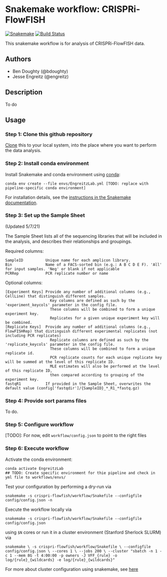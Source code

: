 # Snakemake workflow: CRISPRi-FlowFISH

[![Snakemake](https://img.shields.io/badge/snakemake-≥5.5.0-brightgreen.svg)](https://snakemake.bitbucket.io)
[![Build Status](https://travis-ci.org/snakemake-workflows/{{cookiecutter.repo_name}}.svg?branch=master)](https://travis-ci.org/snakemake-workflows/{{cookiecutter.repo_name}})

This snakemake workflow is for analysis of CRISPRi-FlowFISH data.


## Authors

* Ben Doughty (@bdoughty)
* Jesse Engreitz (@engreitz)

## Description

To do

## Usage

### Step 1: Clone this github repository

[Clone](https://help.github.com/en/articles/cloning-a-repository) this to your local system, into the place where you want to perform the data analysis.

### Step 2: Install conda environment

Install Snakemake and conda environment using [conda](https://conda.io/projects/conda/en/latest/user-guide/install/index.html):

    conda env create --file envs/EngreitzLab.yml [TODO: replace with pipeline-specific conda environment]

For installation details, see the [instructions in the Snakemake documentation](https://snakemake.readthedocs.io/en/stable/getting_started/installation.html).

### Step 3: Set up the Sample Sheet

(Updated 5/7/21)

The Sample Sheet lists all of the sequencing libraries that will be included in the analysis, and describes their relationships and groupings.

Required columns:
    
    SampleID          Unique name for each amplicon library.
    Bin               Name of a FACS-sorted bin (e.g.: A B C D E F). 'All' for input samples. 'Neg' or blank if not applicable
    PCRRep            PCR replicate number or name

Optional columns:

    [Experiment Keys] Provide any number of additional columns (e.g., CellLine) that distinguish different samples.
                        Key columns are defined as such by the 'experiment_keycols' parameter in the config file.
                        These columns will be combined to form a unique experiment key.
                        Replicates for a given unique experiment key will be combined.
    [Replicate Keys]  Provide any number of additional columns (e.g., FlowFISHRep) that distinguish different experimental replicates (not including PCR replicates)
                        Replicate columns are defined as such by the 'replicate_keycols' parameter in the config file.
                        These columns will be combined to form a unique replicate id.
                        PCR replicate counts for each unique replicate key will be summed at the level of this replicate ID.
                        MLE estimates will also be performed at the level of this replicate ID, 
                        then compared according to grouping of the experiment key.
    fastqR1           If provided in the Sample Sheet, overwrites the default value (config['fastqdir']/{SampleID}_*_R1_*fastq.gz)

### Step 4: Provide sort params files

To do.

### Step 5: Configure workflow

[TODO]:  For now, edit `workflow/config.json` to point to the right files


### Step 6: Execute workflow

Activate the conda environment:

    conda activate EngreitzLab 
    ## TODO: Create specific environment for thie pipeline and check in yml file to workflows/envs/

Test your configuration by performing a dry-run via

    snakemake -s crispri-flowfish/workflow/Snakefile --configfile config/config.json -n

Execute the workflow locally via

    snakemake -s crispri-flowfish/workflow/Snakefile --configfile config/config.json

using `$N` cores or run it in a cluster environment (Stanford Sherlock SLURM) via

`
snakemake \
  -s crispri-flowfish/workflow/Snakefile \
  --configfile config/config.json \
  --cores 1 \
  --jobs 200 \
  --cluster "sbatch -n 1 -c 1 --mem 8G -t 4:00:00 -p owners -J VFF_{rule} -o log/{rule}_{wildcards} -e log/{rule}_{wildcards}"
`

For more about cluster configuration using snakemake, see [here](https://www.sichong.site/2020/02/25/snakemake-and-slurm-how-to-manage-workflow-with-resource-constraint-on-hpc/)
